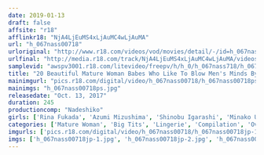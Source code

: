 ```yaml
---
date: 2019-01-13
draft: false
affsite: "r18"
afflinkr18: "NjA4LjEuMS4xLjAuMC4wLjAuMA"
url: "h_067nass00718"
urloriginal: "http://www.r18.com/videos/vod/movies/detail/-/id=h_067nass00718"
urlfinal: "http://media.r18.com/track/NjA4LjEuMS4xLjAuMC4wLjAuMA/videos/vod/movies/detail/-/id=h_067nass00718"
samplevid: "awspv3001.r18.com/litevideo/freepv/h/h_0/h_067nass718/h_067nass718_dmb_w.mp4"
title: "20 Beautiful Mature Woman Babes Who Like To Blow Men's Minds By Wearing Sexy Lingerie"
mainimgurl: "pics.r18.com/digital/video/h_067nass00718/h_067nass00718ps.jpg"
mainimgs: "h_067nass00718ps.jpg"
releasedate: "Oct. 13, 2017"
duration: 245
productioncomp: "Nadeshiko"
girls: ['Rina Fukada', 'Azumi Mizushima', 'Shinobu Igarashi', 'Minako Uchida', 'Kyoko Maki', 'Yurika Ota', 'Hitomi Honjo', 'Mao Hamasaki', 'Kurea Hasumi', 'Kaori Wakamatsu']
categories: ['Mature Woman', 'Big Tits', 'Lingerie', 'Compilation', 'Over 4 Hours', 'Hi-Def']
imgurls: ['pics.r18.com/digital/video/h_067nass00718/h_067nass00718jp-1.jpg', 'pics.r18.com/digital/video/h_067nass00718/h_067nass00718jp-2.jpg', 'pics.r18.com/digital/video/h_067nass00718/h_067nass00718jp-3.jpg', 'pics.r18.com/digital/video/h_067nass00718/h_067nass00718jp-4.jpg', 'pics.r18.com/digital/video/h_067nass00718/h_067nass00718jp-5.jpg', 'pics.r18.com/digital/video/h_067nass00718/h_067nass00718jp-6.jpg', 'pics.r18.com/digital/video/h_067nass00718/h_067nass00718jp-7.jpg', 'pics.r18.com/digital/video/h_067nass00718/h_067nass00718jp-8.jpg', 'pics.r18.com/digital/video/h_067nass00718/h_067nass00718jp-9.jpg', 'pics.r18.com/digital/video/h_067nass00718/h_067nass00718jp-10.jpg', 'pics.r18.com/digital/video/h_067nass00718/h_067nass00718jp-11.jpg', 'pics.r18.com/digital/video/h_067nass00718/h_067nass00718jp-12.jpg', 'pics.r18.com/digital/video/h_067nass00718/h_067nass00718jp-13.jpg', 'pics.r18.com/digital/video/h_067nass00718/h_067nass00718jp-14.jpg', 'pics.r18.com/digital/video/h_067nass00718/h_067nass00718jp-15.jpg', 'pics.r18.com/digital/video/h_067nass00718/h_067nass00718jp-16.jpg', 'pics.r18.com/digital/video/h_067nass00718/h_067nass00718jp-17.jpg', 'pics.r18.com/digital/video/h_067nass00718/h_067nass00718jp-18.jpg', 'pics.r18.com/digital/video/h_067nass00718/h_067nass00718jp-19.jpg', 'pics.r18.com/digital/video/h_067nass00718/h_067nass00718jp-20.jpg']
imgs: ['h_067nass00718jp-1.jpg', 'h_067nass00718jp-2.jpg', 'h_067nass00718jp-3.jpg', 'h_067nass00718jp-4.jpg', 'h_067nass00718jp-5.jpg', 'h_067nass00718jp-6.jpg', 'h_067nass00718jp-7.jpg', 'h_067nass00718jp-8.jpg', 'h_067nass00718jp-9.jpg', 'h_067nass00718jp-10.jpg', 'h_067nass00718jp-11.jpg', 'h_067nass00718jp-12.jpg', 'h_067nass00718jp-13.jpg', 'h_067nass00718jp-14.jpg', 'h_067nass00718jp-15.jpg', 'h_067nass00718jp-16.jpg', 'h_067nass00718jp-17.jpg', 'h_067nass00718jp-18.jpg', 'h_067nass00718jp-19.jpg', 'h_067nass00718jp-20.jpg']
---
```

